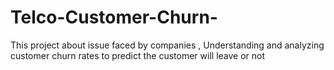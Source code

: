 # Telco-Customer-Churn-
This project about issue faced by companies , Understanding and analyzing customer churn rates to predict the customer will leave or not
